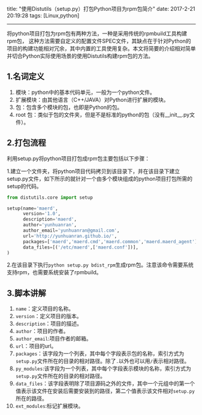﻿title: "使用Distutils（setup.py）打包Python项目为rpm包简介"
date: 2017-2-21 20:19:28
tags: [Linux,python]

---

将python项目打包为rpm包有两种方法，一种是采用传统的rpmbuild工具构建rpm包， 这种方法需要自定义的配置文件SPEC文件，其缺点在于针对Python的项目的构建功能相对冗余，其中内置的工具使用复杂。本文将简要的介绍相对简单并切合Python实际使用场景的使用Distutils构建rpm包的方法。

<!--more-->

## 1.名词定义

1. 模块：python中的基本代码单元，一般为一个python文件。
2. 扩展模块：由其他语言（C++/JAVA）对Python进行扩展的模块。
3. 包：包含多个模块的包，也即是Python的包。
4. root 包：类似于包的文件夹，但是不是标准的python的包（没有\_\_init\_\_.py文件）。

## 2.打包流程
利用setup.py将python项目打包成rpm包主要包括以下步骤：

1.建立一个文件夹，将python项目代码拷贝到该目录下，并在该目录下建立setup.py文件，如下所示的就针对一个由多个模块组成的python项目打包所需的setup的代码。

```python
from distutils.core import setup  

setup(name='maerd',
      version='1.0',    
      description='maerd',    
      author='yunhuanran',    
      author_email='yunhuanran@gmail.com',    
      url='http://yunhuanran.github.io/',    
      packages=['maerd','maerd.cmd','maerd.common','maerd.maerd_agent'],
      data_files=[('/etc/maerd',['maerd.conf'])],
)
```

2.在该目录下执行`python setup.py bdist_rpm`生成rpm包。注意该命令需要系统支持rpm，也需要系统安装了rpmbuild。

## 3.脚本讲解
1. `name`：定义项目的名称。
2. `version`：定义项目的版本。
3. `description`：项目的描述。
4. `author`：项目的作者。
5. `author_email`:项目作者的邮箱。
6. `url`：项目的url。
7. `packages`：该字段为一个列表，其中每个字段表示包的名称，索引方式为`setup.py`文件所在的目录的相对路径。除了`.`以外也可以用`/`表示相对路径。
8. `py_modules`:该字段为一个列表，其中每个字段表示模块的名称，索引方式为`setup.py`文件所在的目录的相对路径。
9. `data_files`：该字段表明除了项目源码之外的文件，其中一个元组中的第一个值表示该文件在安装后需要安装到的路径，第二个值表示该文件相对`setup.py`所在的路径。
10. `ext_modules`:标记扩展模块。
